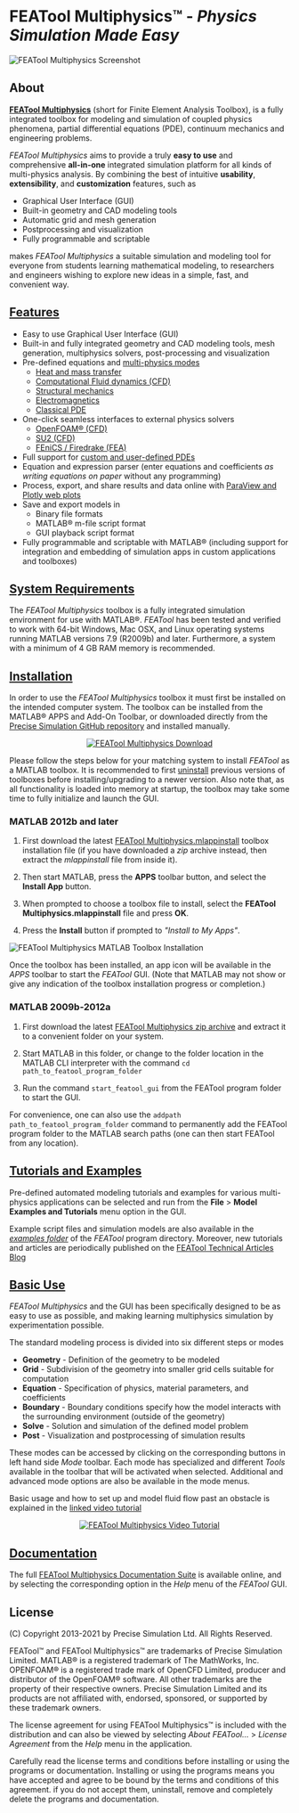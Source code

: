 FEATool Multiphysics™ - _Physics Simulation Made Easy_
======================================================

![FEATool Multiphysics Screenshot](https://raw.githubusercontent.com/precise-simulation/featool-multiphysics/master/featool-multiphysics-screenshot.png)

About
-----

[**FEATool Multiphysics**](https://www.featool.com)
(short for Finite Element Analysis Toolbox), is a fully integrated
toolbox for modeling and simulation of coupled physics phenomena,
partial differential equations (PDE), continuum mechanics and
engineering problems.

_FEATool Multiphysics_ aims to provide a truly **easy to use** and
comprehensive **all-in-one** integrated simulation platform for all
kinds of multi-physics analysis. By combining the best of intuitive
**usability**, **extensibility**, and **customization** features,
such as

- Graphical User Interface (GUI)
- Built-in geometry and CAD modeling tools
- Automatic grid and mesh generation
- Postprocessing and visualization
- Fully programmable and scriptable

makes _FEATool Multiphysics_ a suitable simulation and modeling tool
for everyone from students learning mathematical modeling, to
researchers and engineers wishing to explore new ideas in a simple,
fast, and convenient way.


[Features](https://www.featool.com/featool-multiphysics-features)
--------

- Easy to use Graphical User Interface (GUI)
- Built-in and fully integrated geometry and CAD modeling tools, mesh
  generation, multiphysics solvers, post-processing and visualization
- Pre-defined equations and [multi-physics modes](https://www.featool.com/doc/physics.html#phys_modes)
  + [Heat and mass transfer](https://www.featool.com/multiphysics/#heat-and-mass-transfer)
  + [Computational Fluid dynamics (CFD)](https://www.featool.com/cfd-toolbox)
  + [Structural mechanics](https://www.featool.com/multiphysics/#structural-mechanics)
  + [Electromagnetics](https://www.featool.com/multiphysics/#electromagnetics)
  + [Classical PDE](https://www.featool.com/multiphysics/#partial-differential-equations)
- One-click seamless interfaces to external physics solvers
  + [OpenFOAM® (CFD)](https://www.featool.com/doc/openfoam.html)
  + [SU2 (CFD)](https://www.featool.com/doc/su2.html)
  + [FEniCS / Firedrake (FEA)](https://www.featool.com/doc/fenics.html)
- Full support for [custom and user-defined PDEs](https://www.featool.com/doc/physics.html#phys_ce)
- Equation and expression parser (enter equations and coefficients
  _as writing equations on paper_ without any programming)
- Process, export, and share results and data online with
  [ParaView and Plotly web plots](https://www.featool.com/web-plots)
- Save and export models in
  + Binary file formats
  + MATLAB® m-file script format
  + GUI playback script format
- Fully programmable and scriptable with MATLAB®
  (including support for integration and embedding of
  simulation apps in custom applications and toolboxes)


[System Requirements](https://www.featool.com/doc/quickstart.html#prereq)
-------------------

The _FEATool Multiphysics_ toolbox is a fully integrated simulation
environment for use with MATLAB®. _FEATool_ has been tested and
verified to work with 64-bit Windows, Mac OSX, and Linux operating
systems running MATLAB versions 7.9 (R2009b) and later. Furthermore,
a system with a minimum of 4 GB RAM memory is recommended.


[Installation](https://www.featool.com/doc/quickstart.html#install)
------------

In order to use the _FEATool Multiphysics_ toolbox it must first be
installed on the intended computer system. The toolbox can be
installed from the MATLAB® APPS and Add-On Toolbar, or downloaded
directly from the [Precise Simulation GitHub repository](https://github.com/precise-simulation/featool-multiphysics/releases/latest)
and installed manually.

<p align="center">
  <a href="https://github.com/precise-simulation/featool-multiphysics/raw/master/FEATool%20Multiphysics.mlappinstall" target="_blank"><img src="https://raw.githubusercontent.com/precise-simulation/featool-multiphysics/master/featool-multiphysics-download.png" alt="FEATool Multiphysics Download" style="max-width:50%"></a>
</p>

Please follow the steps below for your matching system to install
_FEATool_ as a MATLAB toolbox. It is recommended to first [uninstall](https://www.featool.com/doc/quickstart.html#uninstall)
previous versions of toolboxes before installing/upgrading to a
newer version. Also note that, as all functionality is loaded into
memory at startup, the toolbox may take some time to fully initialize
and launch the GUI.

### MATLAB 2012b and later

1) First download the latest [FEATool Multiphysics.mlappinstall](https://github.com/precise-simulation/featool-multiphysics/raw/master/FEATool%20Multiphysics.mlappinstall)
   toolbox installation file (if you have downloaded a _zip_ archive
   instead, then extract the _mlappinstall_ file from inside it).

2) Then start MATLAB, press the **APPS** toolbar button,
   and select the **Install App** button.

3) When prompted to choose a toolbox file to install, select the
   **FEATool Multiphysics.mlappinstall** file and press **OK**.

4) Press the **Install** button if prompted to _"Install to My Apps"_.

![FEATool Multiphysics MATLAB Toolbox Installation](https://www.featool.com/doc/featool-multiphysics-toolbox-installation_50.jpg)

Once the toolbox has been installed, an app icon will be available in
the _APPS_ toolbar to start the _FEATool_ GUI. (Note that MATLAB may
not show or give any indication of the toolbox installation progress
or completion.)

### MATLAB 2009b-2012a

1) First download the latest [FEATool Multiphysics zip archive](https://github.com/precise-simulation/featool-multiphysics/archive/master.zip)
   and extract it to a convenient folder on your system.

2) Start MATLAB in this folder, or change to the folder location in
   the MATLAB CLI interpreter with the command
   `cd path_to_featool_program_folder`

3) Run the command `start_featool_gui` from the FEATool program folder
   to start the GUI.

For convenience, one can also use the `addpath path_to_featool_program_folder`
command to permanently add the FEATool program folder to the MATLAB
search paths (one can then start FEATool from any location).


[Tutorials and Examples](https://www.featool.com/doc/quickstart.html#tutorials_and_examples)
----------------------

Pre-defined automated modeling tutorials and examples for various
multi-physics applications can be selected and run from the
          **File** > **Model Examples and Tutorials**
menu option in the GUI.

Example script files and simulation models are also available in the
                       [_examples folder_](https://github.com/precise-simulation/featool-multiphysics/tree/master/examples)
of the _FEATool_ program directory. Moreover, new tutorials and
articles are periodically published on the [FEATool Technical Articles Blog](https://www.featool.com/articles)


[Basic Use](https://www.featool.com/doc/quickstart.html#qs_work)
---------

_FEATool Multiphysics_ and the GUI has been specifically designed to
be as easy to use as possible, and making learning multiphysics
simulation by experimentation possible.

The standard modeling process is divided into six different steps or modes

- **Geometry** - Definition of the geometry to be modeled
- **Grid**     - Subdivision of the geometry into smaller grid cells
                 suitable for computation
- **Equation** - Specification of physics, material parameters, and coefficients
- **Boundary** - Boundary conditions specify how the model interacts
                 with the surrounding environment (outside of the geometry)
- **Solve**    - Solution and simulation of the defined model problem
- **Post**     - Visualization and postprocessing of simulation results

These modes can be accessed by clicking on the corresponding buttons
in left hand side _Mode_ toolbar. Each mode has specialized and
different _Tools_ available in the toolbar that will be activated when
selected. Additional and advanced mode options are also be available
in the mode menus.

Basic usage and how to set up and model fluid flow past an obstacle
is explained in the [linked video tutorial](https://youtu.be/ZnnXl7ryBMI)

<p align="center">
  <a href="https://www.youtube.com/watch?v=ZnnXl7ryBMI" target="_blank"><img src="https://www.featool.com/images/300-featool-multiphysics-video-tutorial-play.jpg" alt="FEATool Multiphysics Video Tutorial" style="max-width:100%"></a>
</p>


[Documentation](https://www.featool.com/doc)
-------------

The full [FEATool Multiphysics Documentation Suite](https://www.featool.com/doc)
is available online, and by selecting the corresponding
option in the _Help_ menu of the _FEATool_ GUI.


License
-------

(C) Copyright 2013-2021 by Precise Simulation Ltd.
All Rights Reserved.

FEATool™ and FEATool Multiphysics™ are trademarks of Precise
Simulation Limited. MATLAB® is a registered trademark of The
MathWorks, Inc. OPENFOAM® is a registered trade mark of OpenCFD
Limited, producer and distributor of the OpenFOAM® software.
All other trademarks are the property of their respective
owners. Precise Simulation Limited and its products are not affiliated
with, endorsed, sponsored, or supported by these trademark owners.

The license agreement for using FEATool Multiphysics™ is included with
the distribution and can also be viewed by selecting
_About FEATool..._ > _License Agreement_ from the _Help_ menu
in the application.

Carefully read the license terms and conditions before installing or
using the programs or documentation. Installing or using the programs
means you have accepted and agree to be bound by the terms and
conditions of this agreement. if you do not accept them, uninstall,
remove and completely delete the programs and documentation.
